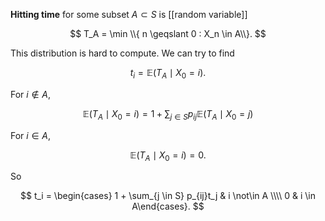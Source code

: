 **Hitting time** for some subset $A \subset S$ is [[random variable]]

$$
T_A = \min \\{ n \geqslant 0 : X_n \in A\\}.
$$

This distribution is hard to compute. We can try to find

$$
t_i = \mathbb{E}(T_A \mid X_0 = i).
$$

For $i \not\in A$,

$$
\mathbb{E}(T_A \mid X_0 = i) = 1 + \sum_{j \in S} p_{ij}\mathbb{E}(T_A \mid X_0 = j)
$$

For $i \in A$,

$$
\mathbb{E}(T_A \mid X_0 = i) = 0.
$$

So

$$
t_i = \begin{cases} 1 + \sum_{j \in S} p_{ij}t_j & i \not\in A \\\\ 0 & i \in A\end{cases}.
$$